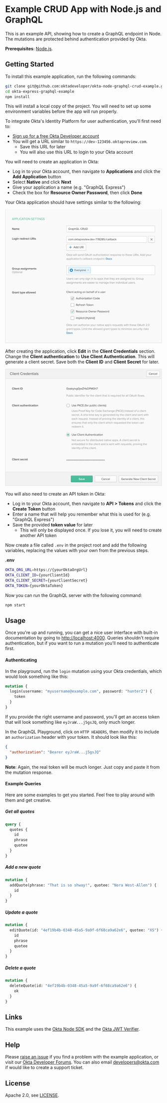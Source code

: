 # Example CRUD App with Node.js and GraphQL

This is an example API, showing how to create a GraphQL endpoint in Node. The mutations are protected behind authentication provided by Okta.

**Prerequisites**: [Node.js](https://nodejs.org/en/).

## Getting Started

To install this example application, run the following commands:

```bash
git clone git@github.com:oktadeveloper/okta-node-graphql-crud-example.git
cd okta-express-graphql-example
npm install
```

This will install a local copy of the project. You will need to set up some environment variables before the app will run properly.

To integrate Okta's Identity Platform for user authentication, you'll first need to:

* [Sign up for a free Okta Developer account](https://www.okta.com/developer/signup/)
* You will get a URL similar to `https://dev-123456.oktapreview.com`.
  * Save this URL for later
  * You will also use this URL to login to your Okta account

You will need to create an application in Okta:

* Log in to your Okta account, then navigate to **Applications** and click the **Add Application** button
* Select **Native** and click **Next**
* Give your application a name (e.g. "GraphQL Express")
* Check the box for **Resource Owner Password**, then click **Done**

Your Okta application should have settings similar to the following:

![Okta Application Settings](images/okta-app-settings.png)

After creating the application, click **Edit** in the **Client Credentials** section. Change the **Client authentication** to **Use Client Authentication**. This will generate a client secret. Save both the **Client ID** and **Client Secret** for later.

![Okta Client Authentication](images/okta-client-authentication.png)

You will also need to create an API token in Okta:

* Log in to your Okta account, then navigate to **API > Tokens** and click the **Create Token** button
* Enter a name that will help you remember what this is used for (e.g. "GraphQL Express")
* Save the provided **token value** for later
  * This will only be displayed once. If you lose it, you will need to create another API token

Now create a file called `.env` in the project root and add the following variables, replacing the values with your own from the previous steps.

**.env**
```bash
OKTA_ORG_URL=https://{yourOktaOrgUrl}
OKTA_CLIENT_ID={yourClientId}
OKTA_CLIENT_SECRET={yourClientSecret}
OKTA_TOKEN={yourOktaToken}
```

Now you can run the GraphQL server with the following command:

```bash
npm start
```

## Usage

Once you're up and running, you can get a nice user interface with built-in documentation by going to <http://localhost:4000>. Queries shouldn't require authentication, but if you want to run a mutation you'll need to authenticate first.

#### Authenticating

In the playground, run the `login` mutation using your Okta credentials, which would look something like this:

```graphql
mutation {
  login(username: "myusername@example.com", password: "hunter2") {
    token
  }
}
```

If you provide the right username and password, you'll get an access token that will look something like `eyJraW...j5gsJQ`, only much longer.

In the GraphQL Playground, click on `HTTP HEADERS`, then modify it to include an `authorization` header with your token. It should look like this:

```json
{
  "authorization": "Bearer eyJraW...j5gsJQ"
}
```

**Note**: Again, the real token will be much longer. Just copy and paste it from the mutation response.

#### Example Queries

Here are some examples to get you started. Feel free to play around with them and get creative.

##### Get all quotes

```graphql
query {
  quotes {
    id
    phrase
    quotee
  }
}
```

##### Add a new quote

```graphql
mutation {
  addQuote(phrase: "That is so shway!", quotee: "Nora West-Allen") {
    id
  }
}
```

##### Update a quote

```graphql
mutation {
  editQuote(id: "4ef19b4b-0348-45a5-9a9f-6f68ca9a62e6", quotee: "XS") {
    id
    phrase
    quotee
  }
}
```

##### Delete a quote

```graphql
mutation {
  deleteQuote(id: "4ef19b4b-0348-45a5-9a9f-6f68ca9a62e6") {
    ok
  }
}
```

## Links

This example uses the [Okta Node SDK](https://github.com/okta/okta-sdk-nodejs) and the [Okta JWT Verifier](https://github.com/okta/okta-oidc-js/tree/master/packages/jwt-verifier).

## Help

Please [raise an issue](https://github.com/oktadeveloper/okta-node-graphql-crud-example/issues) if you find a problem with the example application, or visit our [Okta Developer Forums](https://devforum.okta.com/). You can also email [developers@okta.com](mailto:developers@okta.com) if would like to create a support ticket.

## License

Apache 2.0, see [LICENSE](LICENSE).
